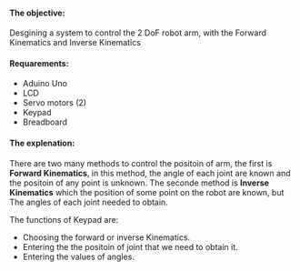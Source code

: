 #### **The objective**:
Desgining a system to control the 2 DoF robot arm, with the Forward Kinematics and Inverse Kinematics
#### **Requarements**:

* Aduino Uno
* LCD 
* Servo motors (2) 
* Keypad 
* Breadboard

#### **The explenation**:

There are two many methods to control the positoin of arm, the first is **Forward Kinematics**, in this method, the angle of each joint are known and the positoin of any point is unknown. The seconde method is **Inverse Kinematics** which the position of some point on the robot are known, but The angles of each joint needed to obtain.

The functions of Keypad are:
 * Choosing the forward or inverse Kinematics.
 * Entering the the positoin of joint that we need to obtain it.
 * Entering the values of angles.

